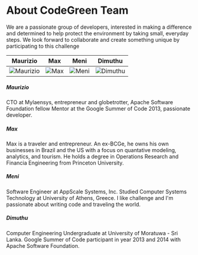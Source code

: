 About CodeGreen Team
===========================

We are a passionate group of developers, interested in making a difference and determined to help protect the environment by taking small, everyday steps. We look forward to collaborate and create something unique by participating to this challenge


| Maurizio | Max | Meni | Dimuthu
|--- |--- |--- |---
| ![Maurizio](http://oi62.tinypic.com/vxuea.jpg) | ![Max](http://oi62.tinypic.com/ofrmds.jpg) | ![Meni](http://oi57.tinypic.com/711car.jpg) | ![Dimuthu](http://oi58.tinypic.com/15znj89.jpg) |


##### Maurizio

CTO at Mylaensys, entrepreneur and globetrotter, Apache Software Foundation fellow Mentor at the Google Summer of Code 2013, passionate developer.
##### Max
Max is a traveler and entrepreneur. An ex-BCGe, he owns his own businesses in Brazil and the US with a focus on quantative modeling, analytics, and tourism. He holds a degree in Operations Research and Financia Engineering from Princeton University.

##### Meni 
Software Engineer at AppScale Systems, Inc. Studied Computer Systems Technology at University of Athens, Greece. I like challenge and I'm passionate about writing code and traveling the world.

##### Dimuthu 
Computer Engineering Undergraduate at University of Moratuwa - Sri Lanka. Google Summer of Code participant in year 2013 and 2014 with Apache Software Foundation.
